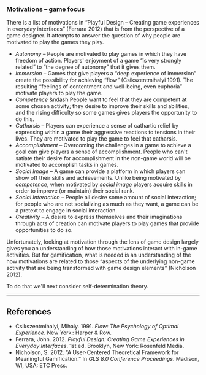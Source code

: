 ### Motivations &ndash; game focus

There is a list of motivations in “Playful Design &ndash; Creating game experiences in everyday interfaces” (Ferrara 2012) that is from the perspective of a game designer.  It attempts to answer the question of why people are motivated to play the games they play.

* *Autonomy* &ndash; People are motivated to play games in which they have freedom of action. Players' enjoyment of a game “is very strongly related” to “the degree of autonomy” that it gives them.
* *Immersion* &ndash; Games that give players a “deep experience of immersion” create the possibility for achieving “flow” (Csikszentmihalyi 1991). The resulting “feelings of contentment and well-being, even euphoria” motivate players to play the game.
* *Competence* &ndash People want to feel that they are competent at some chosen activity; they desire to improve their skills and abilities, and the rising difficulty so some games gives players the opportunity to do this.
* *Catharsis* &ndash; Players can experience a sense of cathartic relief by expressing within a game their aggressive reactions to tensions in their lives.  They are motivated to play the game to feel that catharsis.
* *Accomplishment* &ndash; Overcoming the challenges in a game to achieve a goal can give players a sense of accomplishment.  People who can't satiate their desire for accomplishment in the non-game world will be motivated to accomplish tasks in games.
* *Social Image* &ndash; A game can provide a platform in which players can show off their skills and achievements.  Unlike being motivated by *competence*, when motivated by *social image* players acquire skills in order to improve (or maintain) their social rank.
* *Social Interaction* &ndash; People all desire some amount of social interaction; for people who are not socializing as much as they want, a game can be a pretext to engage in social interaction.
* *Creativity* &ndash; A desire to express themselves and their imaginations through acts of creation can motivate players to play games that provide opportunities to do so.

Unfortunately, looking at motivation through the lens of game design largely gives you an understanding of how those motivations interact with in-game activities.  But for gamification, what is needed is an understanding of the how motivations are related to those “aspects of the underlying non-game activity that are being transformed with game design elements” (Nicholson 2012).

To do that we'll next consider self-determination theory.

---- 

## References

* Csikszentmihalyi, Mihaly. 1991. *Flow: The Psychology of Optimal Experience*. New York : Harper & Row.
* Ferrara, John. 2012. *Playful Design: Creating Game Experiences in Everyday Interfaces*. 1st ed. Brooklyn, New York: Rosenfeld Media.
* Nicholson, S. 2012. “A User-Centered Theoretical Framework for Meaningful Gamification.” In *GLS 8.0 Conference Proceedings*. Madison, WI, USA: ETC Press.
